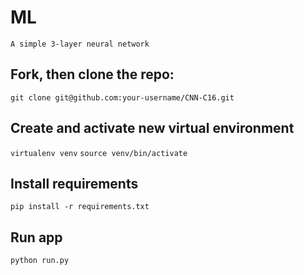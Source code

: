# ML
`A simple 3-layer neural network`

## Fork, then clone the repo:
`git clone git@github.com:your-username/CNN-C16.git`

## Create and activate new virtual environment
`virtualenv venv`
`source venv/bin/activate`

## Install requirements
`pip install -r requirements.txt`

## Run app
`python run.py`
